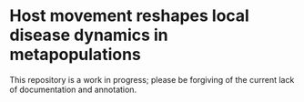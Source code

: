 # Host movement reshapes local disease dynamics in metapopulations

<!-- Public code repository associated with the publication "Host movement reshapes local disease dynamics in metapopulations". -->

This repository is a work in progress; please be forgiving of the current lack of documentation and annotation.
